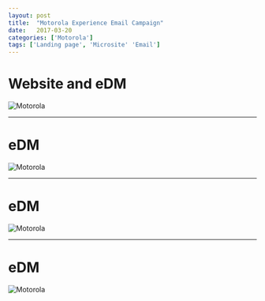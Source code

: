 ```yaml
---
layout: post
title:  "Motorola Experience Email Campaign"
date:   2017-03-20
categories: ['Motorola']
tags: ['Landing page', 'Microsite' 'Email']
---
```


# Website and eDM
![Motorola](https://raw.githubusercontent.com/gbjack/gbjack.github.io/master/assets/images/mot1.png)


---


# eDM
![Motorola](https://raw.githubusercontent.com/gbjack/gbjack.github.io/master/assets/images/mot2.png)


---


# eDM
![Motorola](https://raw.githubusercontent.com/gbjack/gbjack.github.io/master/assets/images/mot3.png)


---


# eDM
![Motorola](https://raw.githubusercontent.com/gbjack/gbjack.github.io/master/assets/images/mot4.png)
